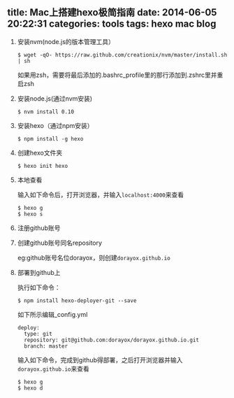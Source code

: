 
title: Mac上搭建hexo极简指南
date: 2014-06-05 20:22:31
categories: tools
tags: hexo mac blog
---


1. 安装nvm(node.js的版本管理工具）
	
	```
	$ wget -qO- https://raw.github.com/creationix/nvm/master/install.sh | sh
	```
	
	如果用zsh，需要将最后添加的.bashrc_profile里的那行添加到.zshrc里并重启zsh
2. 安装node.js(通过nvm安装)
	
	```
	$ nvm install 0.10
	```
3. 安装hexo（通过npm安装）

	```
	$ npm install -g hexo
	```

4. 创建hexo文件夹

	```
	$ hexo init hexo
	```
	
5. 本地查看

	输入如下命令后，打开浏览器，并输入`localhost:4000`来查看

	```
	$ hexo g
	$ hexo s
	```

<!--more-->	
6. 注册github账号

7. 创建github账号同名repository

	eg:github账号名位dorayox，则创建`dorayox.github.io` 
	
8. 部署到github上

	执行如下命令：
	
	```
	$ npm install hexo-deployer-git --save
	```

	如下所示编辑_config.yml

	```
	deploy:
	  type: git
	  repository: git@github.com:dorayox/dorayox.github.io.git
	  branch: master
	```
	
	输入如下命令，完成到github得部署，之后打开浏览器并输入`dorayox.github.io`来查看
	
	```
	$ hexo g
	$ hexo d
	```

